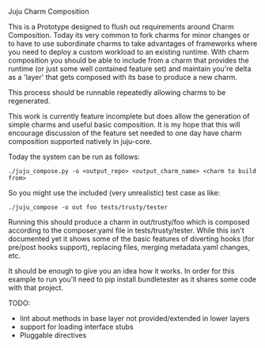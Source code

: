 Juju Charm Composition

This is a Prototype designed to flush out requirements around Charm
Composition. Today its very common to fork charms for minor changes or to
have to use subordinate charms to take advantages of frameworks where you need
to deploy a custom workload to an existing runtime. With charm composition you
should be able to include from a charm that provides the runtime (or just some
well contained feature set) and maintain you're delta as a 'layer' that gets
composed with its base to produce a new charm.

This process should be runnable repeatedly allowing charms to be regenerated.


This work is currently feature incomplete but does allow the generation of
simple charms and useful basic composition. It is my hope that this will
encourage discussion of the feature set needed to one day have charm
composition supported natively in juju-core.


Today the system can be run as follows:

    ./juju_compose.py -o <output_repo> <output_charm_name> <charm to build from>

So you might use the included (very unrealistic) test case as like:

    ./juju_compose -o out foo tests/trusty/tester

Running this should produce a charm in out/trusty/foo which is composed
according to the composer.yaml file in tests/trusty/tester. While this isn't
documented yet it shows some of the basic features of diverting hooks (for
pre/post hooks support), replacing files, merging metadata.yaml changes, etc.

It should be enough to give you an idea how it works. In order for this example
to run you'll need to pip install bundletester as it shares some code with that
project.


TODO:
- lint about methods in base layer not provided/extended in lower
layers
- support for loading interface stubs
- Pluggable directives



